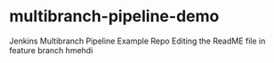 # multibranch-pipeline-demo
Jenkins Multibranch Pipeline Example Repo
Editing the ReadME file in feature branch hmehdi
